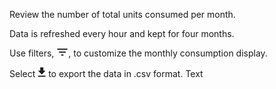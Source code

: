 Review the number of total units consumed per month.

Data is refreshed every hour and kept for four months.

Use filters, ![FilterIcon.png](../Images/FilterIcon.png), to customize the monthly consumption display.

Select ![ConsumptionExport.png](../Images/ConsumptionExport.png) to export the data in .csv format.
Text
